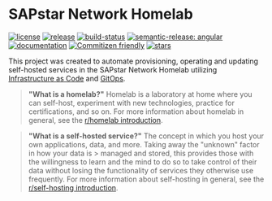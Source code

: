 # SAPstar Network Homelab

[![license](https://img.shields.io/github/license/atraides/homelab?style=flat&logo=gnu&logoColor=white)][webpage-license]
[![release](https://img.shields.io/github/v/tag/atraides/homelab?sort=semver&label=release&logo=semver&logoColor=white)][github-release]
[![build-status](https://img.shields.io/github/actions/workflow/status/atraides/homelab/gh-pages.yml?event=push&logo=GitHub%20Actions&logoColor=white)][github-build]
[![semantic-release: angular](https://img.shields.io/badge/semantic--release-angular-e10079?logo=semantic-release)][webpage-semantic-release]
[![documentation](https://img.shields.io/website?down_color=lightgray&down_message=offline&label=docs&logo=gitbook&logoColor=white&up_message=up&url=https%3A%2F%2Fdocs.sapstar.eu)][webpage-sapstar]
[![Commitizen friendly](https://img.shields.io/badge/commitizen-friendly-brightgreen.svg)][webpage-cz-cli]
[![stars](https://img.shields.io/github/stars/atraides/homelab?logo=github&logoColor=white&color=gold&style=flat)][github-repo]

This project was created to automate provisioning, operating and updating self-hosted services in the SAPstar Network Homelab utilizing [Infrastructure as Code][wiki-iac] and [GitOps][wiki-gitops].

> **"What is a homelab?"**
> Homelab is a laboratory at home where you can self-host, experiment with new technologies, practice for certifications, and so on.
> For more information about homelab in general, see the [r/homelab introduction][wiki-homelab].

<!-- -->
> **"What is a self-hosted service?"**
> The concept in which you host your own applications, data, and more. Taking away the "unknown" factor in how your data is > managed and stored, this provides those with the willingness to learn and the mind to do so to take control of their data without losing the functionality of services they otherwise use frequently.
> For more information about self-hosting in general, see the [r/self-hosting introduction][wiki-selfhosting].

[github-build]: https://github.com/atraides/homelab/actions/workflows/gh-pages.yml
[github-repo]: https://github.com/atraides/homelab
[github-release]: https://github.com/atraides/homelab/releases/tag/v0.1.2
[webpage-cz-cli]: https://commitizen.github.io/cz-cli/
[webpage-license]: https://choosealicense.com/licenses/gpl-3.0/
[webpage-sapstar]: https://docs.sapstar.eu
[webpage-semantic-release]: https://github.com/semantic-release/semantic-release
[wiki-gitops]: https://www.weave.works/technologies/gitops
[wiki-homelab]: https://www.reddit.com/r/homelab/wiki/introduction
[wiki-iac]: https://en.wikipedia.org/wiki/Infrastructure_as_code
[wiki-selfhosting]: https://www.reddit.com/r/selfhosted/wiki/index/#wiki_self-hosting
